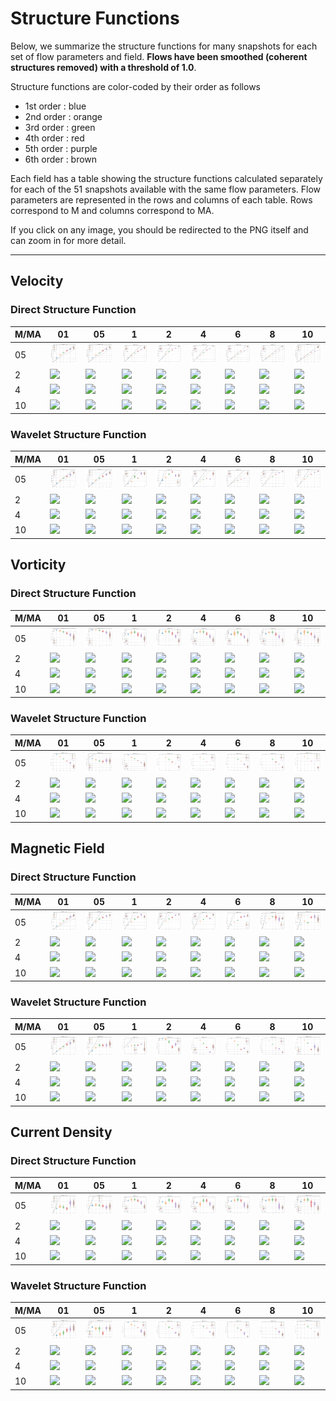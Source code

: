 # Structure Functions

Below, we summarize the structure functions for many snapshots for each set of flow parameters and field.
**Flows have been smoothed (coherent structures removed) with a threshold of 1.0**.

Structure functions are color-coded by their order as follows

  * 1st order : blue
  * 2nd order : orange
  * 3rd order : green
  * 4th order : red
  * 5th order : purple
  * 6th order : brown

Each field has a table showing the structure functions calculated separately for each of the 51 snapshots available with the same flow parameters.
Flow parameters are represented in the rows and columns of each table.
Rows correspond to M and columns correspond to MA.

If you click on any image, you should be redirected to the PNG itself and can zoom in for more detail.

---

## Velocity

### Direct Structure Function

|M/MA| 01 | 05 | 1 | 2 | 4 | 6 | 8 | 10 |
|----|----|----|---|---|---|---|---|----|
| 05 |<img src="M05MA01/w4t-plot-structure-function-ansatz-violin-064_M05MA01_avrg_vel_dsf_denoise-01d00-smooth.png">|<img src="M05MA05/w4t-plot-structure-function-ansatz-violin-064_M05MA05_avrg_vel_dsf_denoise-01d00-smooth.png">|<img src="M05MA1/w4t-plot-structure-function-ansatz-violin-064_M05MA1_avrg_vel_dsf_denoise-01d00-smooth.png">|<img src="M05MA2/w4t-plot-structure-function-ansatz-violin-064_M05MA2_avrg_vel_dsf_denoise-01d00-smooth.png">|<img src="M05MA4/w4t-plot-structure-function-ansatz-violin-064_M05MA4_avrg_vel_dsf_denoise-01d00-smooth.png">|<img src="M05MA6/w4t-plot-structure-function-ansatz-violin-064_M05MA6_avrg_vel_dsf_denoise-01d00-smooth.png">|<img src="M05MA8/w4t-plot-structure-function-ansatz-violin-064_M05MA8_avrg_vel_dsf_denoise-01d00-smooth.png">|<img src="M05MA10/w4t-plot-structure-function-ansatz-violin-064_M05MA10_avrg_vel_dsf_denoise-01d00-smooth.png">|
| 2  |<img src="M2MA01/w4t-plot-structure-function-ansatz-violin-064_M2MA01_avrg_vel_dsf_denoise-01d00-smooth.png">|<img src="M2MA05/w4t-plot-structure-function-ansatz-violin-064_M2MA05_avrg_vel_dsf_denoise-01d00-smooth.png">|<img src="M2MA1/w4t-plot-structure-function-ansatz-violin-064_M2MA1_avrg_vel_dsf_denoise-01d00-smooth.png">|<img src="M2MA2/w4t-plot-structure-function-ansatz-violin-064_M2MA2_avrg_vel_dsf_denoise-01d00-smooth.png">|<img src="M2MA4/w4t-plot-structure-function-ansatz-violin-064_M2MA4_avrg_vel_dsf_denoise-01d00-smooth.png">|<img src="M2MA6/w4t-plot-structure-function-ansatz-violin-064_M2MA6_avrg_vel_dsf_denoise-01d00-smooth.png">|<img src="M2MA8/w4t-plot-structure-function-ansatz-violin-064_M2MA8_avrg_vel_dsf_denoise-01d00-smooth.png">|<img src="M2MA10/w4t-plot-structure-function-ansatz-violin-064_M2MA10_avrg_vel_dsf_denoise-01d00-smooth.png">|
| 4  |<img src="M4MA01/w4t-plot-structure-function-ansatz-violin-064_M4MA01_avrg_vel_dsf_denoise-01d00-smooth.png">|<img src="M4MA05/w4t-plot-structure-function-ansatz-violin-064_M4MA05_avrg_vel_dsf_denoise-01d00-smooth.png">|<img src="M4MA1/w4t-plot-structure-function-ansatz-violin-064_M4MA1_avrg_vel_dsf_denoise-01d00-smooth.png">|<img src="M4MA2/w4t-plot-structure-function-ansatz-violin-064_M4MA2_avrg_vel_dsf_denoise-01d00-smooth.png">|<img src="M4MA4/w4t-plot-structure-function-ansatz-violin-064_M4MA4_avrg_vel_dsf_denoise-01d00-smooth.png">|<img src="M4MA6/w4t-plot-structure-function-ansatz-violin-064_M4MA6_avrg_vel_dsf_denoise-01d00-smooth.png">|<img src="M4MA8/w4t-plot-structure-function-ansatz-violin-064_M4MA8_avrg_vel_dsf_denoise-01d00-smooth.png">|<img src="M4MA10/w4t-plot-structure-function-ansatz-violin-064_M4MA10_avrg_vel_dsf_denoise-01d00-smooth.png">|
| 10 |<img src="M10MA01/w4t-plot-structure-function-ansatz-violin-064_M10MA01_avrg_vel_dsf_denoise-01d00-smooth.png">|<img src="M10MA05/w4t-plot-structure-function-ansatz-violin-064_M10MA05_avrg_vel_dsf_denoise-01d00-smooth.png">|<img src="M10MA1/w4t-plot-structure-function-ansatz-violin-064_M10MA1_avrg_vel_dsf_denoise-01d00-smooth.png">|<img src="M10MA2/w4t-plot-structure-function-ansatz-violin-064_M10MA2_avrg_vel_dsf_denoise-01d00-smooth.png">|<img src="M10MA4/w4t-plot-structure-function-ansatz-violin-064_M10MA4_avrg_vel_dsf_denoise-01d00-smooth.png">|<img src="M10MA6/w4t-plot-structure-function-ansatz-violin-064_M10MA6_avrg_vel_dsf_denoise-01d00-smooth.png">|<img src="M10MA8/w4t-plot-structure-function-ansatz-violin-064_M10MA8_avrg_vel_dsf_denoise-01d00-smooth.png">|<img src="M10MA10/w4t-plot-structure-function-ansatz-violin-064_M10MA10_avrg_vel_dsf_denoise-01d00-smooth.png">|

### Wavelet Structure Function

|M/MA| 01 | 05 | 1 | 2 | 4 | 6 | 8 | 10 |
|----|----|----|---|---|---|---|---|----|
| 05 |<img src="M05MA01/w4t-plot-structure-function-ansatz-violin-064_M05MA01_avrg_vel_wsf_denoise-01d00-smooth.png">|<img src="M05MA05/w4t-plot-structure-function-ansatz-violin-064_M05MA05_avrg_vel_wsf_denoise-01d00-smooth.png">|<img src="M05MA1/w4t-plot-structure-function-ansatz-violin-064_M05MA1_avrg_vel_wsf_denoise-01d00-smooth.png">|<img src="M05MA2/w4t-plot-structure-function-ansatz-violin-064_M05MA2_avrg_vel_wsf_denoise-01d00-smooth.png">|<img src="M05MA4/w4t-plot-structure-function-ansatz-violin-064_M05MA4_avrg_vel_wsf_denoise-01d00-smooth.png">|<img src="M05MA6/w4t-plot-structure-function-ansatz-violin-064_M05MA6_avrg_vel_wsf_denoise-01d00-smooth.png">|<img src="M05MA8/w4t-plot-structure-function-ansatz-violin-064_M05MA8_avrg_vel_wsf_denoise-01d00-smooth.png">|<img src="M05MA10/w4t-plot-structure-function-ansatz-violin-064_M05MA10_avrg_vel_wsf_denoise-01d00-smooth.png">|
| 2  |<img src="M2MA01/w4t-plot-structure-function-ansatz-violin-064_M2MA01_avrg_vel_wsf_denoise-01d00-smooth.png">|<img src="M2MA05/w4t-plot-structure-function-ansatz-violin-064_M2MA05_avrg_vel_wsf_denoise-01d00-smooth.png">|<img src="M2MA1/w4t-plot-structure-function-ansatz-violin-064_M2MA1_avrg_vel_wsf_denoise-01d00-smooth.png">|<img src="M2MA2/w4t-plot-structure-function-ansatz-violin-064_M2MA2_avrg_vel_wsf_denoise-01d00-smooth.png">|<img src="M2MA4/w4t-plot-structure-function-ansatz-violin-064_M2MA4_avrg_vel_wsf_denoise-01d00-smooth.png">|<img src="M2MA6/w4t-plot-structure-function-ansatz-violin-064_M2MA6_avrg_vel_wsf_denoise-01d00-smooth.png">|<img src="M2MA8/w4t-plot-structure-function-ansatz-violin-064_M2MA8_avrg_vel_wsf_denoise-01d00-smooth.png">|<img src="M2MA10/w4t-plot-structure-function-ansatz-violin-064_M2MA10_avrg_vel_wsf_denoise-01d00-smooth.png">|
| 4  |<img src="M4MA01/w4t-plot-structure-function-ansatz-violin-064_M4MA01_avrg_vel_wsf_denoise-01d00-smooth.png">|<img src="M4MA05/w4t-plot-structure-function-ansatz-violin-064_M4MA05_avrg_vel_wsf_denoise-01d00-smooth.png">|<img src="M4MA1/w4t-plot-structure-function-ansatz-violin-064_M4MA1_avrg_vel_wsf_denoise-01d00-smooth.png">|<img src="M4MA2/w4t-plot-structure-function-ansatz-violin-064_M4MA2_avrg_vel_wsf_denoise-01d00-smooth.png">|<img src="M4MA4/w4t-plot-structure-function-ansatz-violin-064_M4MA4_avrg_vel_wsf_denoise-01d00-smooth.png">|<img src="M4MA6/w4t-plot-structure-function-ansatz-violin-064_M4MA6_avrg_vel_wsf_denoise-01d00-smooth.png">|<img src="M4MA8/w4t-plot-structure-function-ansatz-violin-064_M4MA8_avrg_vel_wsf_denoise-01d00-smooth.png">|<img src="M4MA10/w4t-plot-structure-function-ansatz-violin-064_M4MA10_avrg_vel_wsf_denoise-01d00-smooth.png">|
| 10 |<img src="M10MA01/w4t-plot-structure-function-ansatz-violin-064_M10MA01_avrg_vel_wsf_denoise-01d00-smooth.png">|<img src="M10MA05/w4t-plot-structure-function-ansatz-violin-064_M10MA05_avrg_vel_wsf_denoise-01d00-smooth.png">|<img src="M10MA1/w4t-plot-structure-function-ansatz-violin-064_M10MA1_avrg_vel_wsf_denoise-01d00-smooth.png">|<img src="M10MA2/w4t-plot-structure-function-ansatz-violin-064_M10MA2_avrg_vel_wsf_denoise-01d00-smooth.png">|<img src="M10MA4/w4t-plot-structure-function-ansatz-violin-064_M10MA4_avrg_vel_wsf_denoise-01d00-smooth.png">|<img src="M10MA6/w4t-plot-structure-function-ansatz-violin-064_M10MA6_avrg_vel_wsf_denoise-01d00-smooth.png">|<img src="M10MA8/w4t-plot-structure-function-ansatz-violin-064_M10MA8_avrg_vel_wsf_denoise-01d00-smooth.png">|<img src="M10MA10/w4t-plot-structure-function-ansatz-violin-064_M10MA10_avrg_vel_wsf_denoise-01d00-smooth.png">|

## Vorticity

### Direct Structure Function

|M/MA| 01 | 05 | 1 | 2 | 4 | 6 | 8 | 10 |
|----|----|----|---|---|---|---|---|----|
| 05 |<img src="M05MA01/w4t-plot-structure-function-ansatz-violin-064_M05MA01_avrg_vort_dsf_denoise-01d00-smooth.png">|<img src="M05MA05/w4t-plot-structure-function-ansatz-violin-064_M05MA05_avrg_vort_dsf_denoise-01d00-smooth.png">|<img src="M05MA1/w4t-plot-structure-function-ansatz-violin-064_M05MA1_avrg_vort_dsf_denoise-01d00-smooth.png">|<img src="M05MA2/w4t-plot-structure-function-ansatz-violin-064_M05MA2_avrg_vort_dsf_denoise-01d00-smooth.png">|<img src="M05MA4/w4t-plot-structure-function-ansatz-violin-064_M05MA4_avrg_vort_dsf_denoise-01d00-smooth.png">|<img src="M05MA6/w4t-plot-structure-function-ansatz-violin-064_M05MA6_avrg_vort_dsf_denoise-01d00-smooth.png">|<img src="M05MA8/w4t-plot-structure-function-ansatz-violin-064_M05MA8_avrg_vort_dsf_denoise-01d00-smooth.png">|<img src="M05MA10/w4t-plot-structure-function-ansatz-violin-064_M05MA10_avrg_vort_dsf_denoise-01d00-smooth.png">|
| 2  |<img src="M2MA01/w4t-plot-structure-function-ansatz-violin-064_M2MA01_avrg_vort_dsf_denoise-01d00-smooth.png">|<img src="M2MA05/w4t-plot-structure-function-ansatz-violin-064_M2MA05_avrg_vort_dsf_denoise-01d00-smooth.png">|<img src="M2MA1/w4t-plot-structure-function-ansatz-violin-064_M2MA1_avrg_vort_dsf_denoise-01d00-smooth.png">|<img src="M2MA2/w4t-plot-structure-function-ansatz-violin-064_M2MA2_avrg_vort_dsf_denoise-01d00-smooth.png">|<img src="M2MA4/w4t-plot-structure-function-ansatz-violin-064_M2MA4_avrg_vort_dsf_denoise-01d00-smooth.png">|<img src="M2MA6/w4t-plot-structure-function-ansatz-violin-064_M2MA6_avrg_vort_dsf_denoise-01d00-smooth.png">|<img src="M2MA8/w4t-plot-structure-function-ansatz-violin-064_M2MA8_avrg_vort_dsf_denoise-01d00-smooth.png">|<img src="M2MA10/w4t-plot-structure-function-ansatz-violin-064_M2MA10_avrg_vort_dsf_denoise-01d00-smooth.png">|
| 4  |<img src="M4MA01/w4t-plot-structure-function-ansatz-violin-064_M4MA01_avrg_vort_dsf_denoise-01d00-smooth.png">|<img src="M4MA05/w4t-plot-structure-function-ansatz-violin-064_M4MA05_avrg_vort_dsf_denoise-01d00-smooth.png">|<img src="M4MA1/w4t-plot-structure-function-ansatz-violin-064_M4MA1_avrg_vort_dsf_denoise-01d00-smooth.png">|<img src="M4MA2/w4t-plot-structure-function-ansatz-violin-064_M4MA2_avrg_vort_dsf_denoise-01d00-smooth.png">|<img src="M4MA4/w4t-plot-structure-function-ansatz-violin-064_M4MA4_avrg_vort_dsf_denoise-01d00-smooth.png">|<img src="M4MA6/w4t-plot-structure-function-ansatz-violin-064_M4MA6_avrg_vort_dsf_denoise-01d00-smooth.png">|<img src="M4MA8/w4t-plot-structure-function-ansatz-violin-064_M4MA8_avrg_vort_dsf_denoise-01d00-smooth.png">|<img src="M4MA10/w4t-plot-structure-function-ansatz-violin-064_M4MA10_avrg_vort_dsf_denoise-01d00-smooth.png">|
| 10 |<img src="M10MA01/w4t-plot-structure-function-ansatz-violin-064_M10MA01_avrg_vort_dsf_denoise-01d00-smooth.png">|<img src="M10MA05/w4t-plot-structure-function-ansatz-violin-064_M10MA05_avrg_vort_dsf_denoise-01d00-smooth.png">|<img src="M10MA1/w4t-plot-structure-function-ansatz-violin-064_M10MA1_avrg_vort_dsf_denoise-01d00-smooth.png">|<img src="M10MA2/w4t-plot-structure-function-ansatz-violin-064_M10MA2_avrg_vort_dsf_denoise-01d00-smooth.png">|<img src="M10MA4/w4t-plot-structure-function-ansatz-violin-064_M10MA4_avrg_vort_dsf_denoise-01d00-smooth.png">|<img src="M10MA6/w4t-plot-structure-function-ansatz-violin-064_M10MA6_avrg_vort_dsf_denoise-01d00-smooth.png">|<img src="M10MA8/w4t-plot-structure-function-ansatz-violin-064_M10MA8_avrg_vort_dsf_denoise-01d00-smooth.png">|<img src="M10MA10/w4t-plot-structure-function-ansatz-violin-064_M10MA10_avrg_vort_dsf_denoise-01d00-smooth.png">|

### Wavelet Structure Function

|M/MA| 01 | 05 | 1 | 2 | 4 | 6 | 8 | 10 |
|----|----|----|---|---|---|---|---|----|
| 05 |<img src="M05MA01/w4t-plot-structure-function-ansatz-violin-064_M05MA01_avrg_vort_wsf_denoise-01d00-smooth.png">|<img src="M05MA05/w4t-plot-structure-function-ansatz-violin-064_M05MA05_avrg_vort_wsf_denoise-01d00-smooth.png">|<img src="M05MA1/w4t-plot-structure-function-ansatz-violin-064_M05MA1_avrg_vort_wsf_denoise-01d00-smooth.png">|<img src="M05MA2/w4t-plot-structure-function-ansatz-violin-064_M05MA2_avrg_vort_wsf_denoise-01d00-smooth.png">|<img src="M05MA4/w4t-plot-structure-function-ansatz-violin-064_M05MA4_avrg_vort_wsf_denoise-01d00-smooth.png">|<img src="M05MA6/w4t-plot-structure-function-ansatz-violin-064_M05MA6_avrg_vort_wsf_denoise-01d00-smooth.png">|<img src="M05MA8/w4t-plot-structure-function-ansatz-violin-064_M05MA8_avrg_vort_wsf_denoise-01d00-smooth.png">|<img src="M05MA10/w4t-plot-structure-function-ansatz-violin-064_M05MA10_avrg_vort_wsf_denoise-01d00-smooth.png">|
| 2  |<img src="M2MA01/w4t-plot-structure-function-ansatz-violin-064_M2MA01_avrg_vort_wsf_denoise-01d00-smooth.png">|<img src="M2MA05/w4t-plot-structure-function-ansatz-violin-064_M2MA05_avrg_vort_wsf_denoise-01d00-smooth.png">|<img src="M2MA1/w4t-plot-structure-function-ansatz-violin-064_M2MA1_avrg_vort_wsf_denoise-01d00-smooth.png">|<img src="M2MA2/w4t-plot-structure-function-ansatz-violin-064_M2MA2_avrg_vort_wsf_denoise-01d00-smooth.png">|<img src="M2MA4/w4t-plot-structure-function-ansatz-violin-064_M2MA4_avrg_vort_wsf_denoise-01d00-smooth.png">|<img src="M2MA6/w4t-plot-structure-function-ansatz-violin-064_M2MA6_avrg_vort_wsf_denoise-01d00-smooth.png">|<img src="M2MA8/w4t-plot-structure-function-ansatz-violin-064_M2MA8_avrg_vort_wsf_denoise-01d00-smooth.png">|<img src="M2MA10/w4t-plot-structure-function-ansatz-violin-064_M2MA10_avrg_vort_wsf_denoise-01d00-smooth.png">|
| 4  |<img src="M4MA01/w4t-plot-structure-function-ansatz-violin-064_M4MA01_avrg_vort_wsf_denoise-01d00-smooth.png">|<img src="M4MA05/w4t-plot-structure-function-ansatz-violin-064_M4MA05_avrg_vort_wsf_denoise-01d00-smooth.png">|<img src="M4MA1/w4t-plot-structure-function-ansatz-violin-064_M4MA1_avrg_vort_wsf_denoise-01d00-smooth.png">|<img src="M4MA2/w4t-plot-structure-function-ansatz-violin-064_M4MA2_avrg_vort_wsf_denoise-01d00-smooth.png">|<img src="M4MA4/w4t-plot-structure-function-ansatz-violin-064_M4MA4_avrg_vort_wsf_denoise-01d00-smooth.png">|<img src="M4MA6/w4t-plot-structure-function-ansatz-violin-064_M4MA6_avrg_vort_wsf_denoise-01d00-smooth.png">|<img src="M4MA8/w4t-plot-structure-function-ansatz-violin-064_M4MA8_avrg_vort_wsf_denoise-01d00-smooth.png">|<img src="M4MA10/w4t-plot-structure-function-ansatz-violin-064_M4MA10_avrg_vort_wsf_denoise-01d00-smooth.png">|
| 10 |<img src="M10MA01/w4t-plot-structure-function-ansatz-violin-064_M10MA01_avrg_vort_wsf_denoise-01d00-smooth.png">|<img src="M10MA05/w4t-plot-structure-function-ansatz-violin-064_M10MA05_avrg_vort_wsf_denoise-01d00-smooth.png">|<img src="M10MA1/w4t-plot-structure-function-ansatz-violin-064_M10MA1_avrg_vort_wsf_denoise-01d00-smooth.png">|<img src="M10MA2/w4t-plot-structure-function-ansatz-violin-064_M10MA2_avrg_vort_wsf_denoise-01d00-smooth.png">|<img src="M10MA4/w4t-plot-structure-function-ansatz-violin-064_M10MA4_avrg_vort_wsf_denoise-01d00-smooth.png">|<img src="M10MA6/w4t-plot-structure-function-ansatz-violin-064_M10MA6_avrg_vort_wsf_denoise-01d00-smooth.png">|<img src="M10MA8/w4t-plot-structure-function-ansatz-violin-064_M10MA8_avrg_vort_wsf_denoise-01d00-smooth.png">|<img src="M10MA10/w4t-plot-structure-function-ansatz-violin-064_M10MA10_avrg_vort_wsf_denoise-01d00-smooth.png">|

## Magnetic Field

### Direct Structure Function

|M/MA| 01 | 05 | 1 | 2 | 4 | 6 | 8 | 10 |
|----|----|----|---|---|---|---|---|----|
| 05 |<img src="M05MA01/w4t-plot-structure-function-ansatz-violin-064_M05MA01_avrg_mag_dsf_denoise-01d00-smooth.png">|<img src="M05MA05/w4t-plot-structure-function-ansatz-violin-064_M05MA05_avrg_mag_dsf_denoise-01d00-smooth.png">|<img src="M05MA1/w4t-plot-structure-function-ansatz-violin-064_M05MA1_avrg_mag_dsf_denoise-01d00-smooth.png">|<img src="M05MA2/w4t-plot-structure-function-ansatz-violin-064_M05MA2_avrg_mag_dsf_denoise-01d00-smooth.png">|<img src="M05MA4/w4t-plot-structure-function-ansatz-violin-064_M05MA4_avrg_mag_dsf_denoise-01d00-smooth.png">|<img src="M05MA6/w4t-plot-structure-function-ansatz-violin-064_M05MA6_avrg_mag_dsf_denoise-01d00-smooth.png">|<img src="M05MA8/w4t-plot-structure-function-ansatz-violin-064_M05MA8_avrg_mag_dsf_denoise-01d00-smooth.png">|<img src="M05MA10/w4t-plot-structure-function-ansatz-violin-064_M05MA10_avrg_mag_dsf_denoise-01d00-smooth.png">|
| 2  |<img src="M2MA01/w4t-plot-structure-function-ansatz-violin-064_M2MA01_avrg_mag_dsf_denoise-01d00-smooth.png">|<img src="M2MA05/w4t-plot-structure-function-ansatz-violin-064_M2MA05_avrg_mag_dsf_denoise-01d00-smooth.png">|<img src="M2MA1/w4t-plot-structure-function-ansatz-violin-064_M2MA1_avrg_mag_dsf_denoise-01d00-smooth.png">|<img src="M2MA2/w4t-plot-structure-function-ansatz-violin-064_M2MA2_avrg_mag_dsf_denoise-01d00-smooth.png">|<img src="M2MA4/w4t-plot-structure-function-ansatz-violin-064_M2MA4_avrg_mag_dsf_denoise-01d00-smooth.png">|<img src="M2MA6/w4t-plot-structure-function-ansatz-violin-064_M2MA6_avrg_mag_dsf_denoise-01d00-smooth.png">|<img src="M2MA8/w4t-plot-structure-function-ansatz-violin-064_M2MA8_avrg_mag_dsf_denoise-01d00-smooth.png">|<img src="M2MA10/w4t-plot-structure-function-ansatz-violin-064_M2MA10_avrg_mag_dsf_denoise-01d00-smooth.png">|
| 4  |<img src="M4MA01/w4t-plot-structure-function-ansatz-violin-064_M4MA01_avrg_mag_dsf_denoise-01d00-smooth.png">|<img src="M4MA05/w4t-plot-structure-function-ansatz-violin-064_M4MA05_avrg_mag_dsf_denoise-01d00-smooth.png">|<img src="M4MA1/w4t-plot-structure-function-ansatz-violin-064_M4MA1_avrg_mag_dsf_denoise-01d00-smooth.png">|<img src="M4MA2/w4t-plot-structure-function-ansatz-violin-064_M4MA2_avrg_mag_dsf_denoise-01d00-smooth.png">|<img src="M4MA4/w4t-plot-structure-function-ansatz-violin-064_M4MA4_avrg_mag_dsf_denoise-01d00-smooth.png">|<img src="M4MA6/w4t-plot-structure-function-ansatz-violin-064_M4MA6_avrg_mag_dsf_denoise-01d00-smooth.png">|<img src="M4MA8/w4t-plot-structure-function-ansatz-violin-064_M4MA8_avrg_mag_dsf_denoise-01d00-smooth.png">|<img src="M4MA10/w4t-plot-structure-function-ansatz-violin-064_M4MA10_avrg_mag_dsf_denoise-01d00-smooth.png">|
| 10 |<img src="M10MA01/w4t-plot-structure-function-ansatz-violin-064_M10MA01_avrg_mag_dsf_denoise-01d00-smooth.png">|<img src="M10MA05/w4t-plot-structure-function-ansatz-violin-064_M10MA05_avrg_mag_dsf_denoise-01d00-smooth.png">|<img src="M10MA1/w4t-plot-structure-function-ansatz-violin-064_M10MA1_avrg_mag_dsf_denoise-01d00-smooth.png">|<img src="M10MA2/w4t-plot-structure-function-ansatz-violin-064_M10MA2_avrg_mag_dsf_denoise-01d00-smooth.png">|<img src="M10MA4/w4t-plot-structure-function-ansatz-violin-064_M10MA4_avrg_mag_dsf_denoise-01d00-smooth.png">|<img src="M10MA6/w4t-plot-structure-function-ansatz-violin-064_M10MA6_avrg_mag_dsf_denoise-01d00-smooth.png">|<img src="M10MA8/w4t-plot-structure-function-ansatz-violin-064_M10MA8_avrg_mag_dsf_denoise-01d00-smooth.png">|<img src="M10MA10/w4t-plot-structure-function-ansatz-violin-064_M10MA10_avrg_mag_dsf_denoise-01d00-smooth.png">|

### Wavelet Structure Function

|M/MA| 01 | 05 | 1 | 2 | 4 | 6 | 8 | 10 |
|----|----|----|---|---|---|---|---|----|
| 05 |<img src="M05MA01/w4t-plot-structure-function-ansatz-violin-064_M05MA01_avrg_mag_wsf_denoise-01d00-smooth.png">|<img src="M05MA05/w4t-plot-structure-function-ansatz-violin-064_M05MA05_avrg_mag_wsf_denoise-01d00-smooth.png">|<img src="M05MA1/w4t-plot-structure-function-ansatz-violin-064_M05MA1_avrg_mag_wsf_denoise-01d00-smooth.png">|<img src="M05MA2/w4t-plot-structure-function-ansatz-violin-064_M05MA2_avrg_mag_wsf_denoise-01d00-smooth.png">|<img src="M05MA4/w4t-plot-structure-function-ansatz-violin-064_M05MA4_avrg_mag_wsf_denoise-01d00-smooth.png">|<img src="M05MA6/w4t-plot-structure-function-ansatz-violin-064_M05MA6_avrg_mag_wsf_denoise-01d00-smooth.png">|<img src="M05MA8/w4t-plot-structure-function-ansatz-violin-064_M05MA8_avrg_mag_wsf_denoise-01d00-smooth.png">|<img src="M05MA10/w4t-plot-structure-function-ansatz-violin-064_M05MA10_avrg_mag_wsf_denoise-01d00-smooth.png">|
| 2  |<img src="M2MA01/w4t-plot-structure-function-ansatz-violin-064_M2MA01_avrg_mag_wsf_denoise-01d00-smooth.png">|<img src="M2MA05/w4t-plot-structure-function-ansatz-violin-064_M2MA05_avrg_mag_wsf_denoise-01d00-smooth.png">|<img src="M2MA1/w4t-plot-structure-function-ansatz-violin-064_M2MA1_avrg_mag_wsf_denoise-01d00-smooth.png">|<img src="M2MA2/w4t-plot-structure-function-ansatz-violin-064_M2MA2_avrg_mag_wsf_denoise-01d00-smooth.png">|<img src="M2MA4/w4t-plot-structure-function-ansatz-violin-064_M2MA4_avrg_mag_wsf_denoise-01d00-smooth.png">|<img src="M2MA6/w4t-plot-structure-function-ansatz-violin-064_M2MA6_avrg_mag_wsf_denoise-01d00-smooth.png">|<img src="M2MA8/w4t-plot-structure-function-ansatz-violin-064_M2MA8_avrg_mag_wsf_denoise-01d00-smooth.png">|<img src="M2MA10/w4t-plot-structure-function-ansatz-violin-064_M2MA10_avrg_mag_wsf_denoise-01d00-smooth.png">|
| 4  |<img src="M4MA01/w4t-plot-structure-function-ansatz-violin-064_M4MA01_avrg_mag_wsf_denoise-01d00-smooth.png">|<img src="M4MA05/w4t-plot-structure-function-ansatz-violin-064_M4MA05_avrg_mag_wsf_denoise-01d00-smooth.png">|<img src="M4MA1/w4t-plot-structure-function-ansatz-violin-064_M4MA1_avrg_mag_wsf_denoise-01d00-smooth.png">|<img src="M4MA2/w4t-plot-structure-function-ansatz-violin-064_M4MA2_avrg_mag_wsf_denoise-01d00-smooth.png">|<img src="M4MA4/w4t-plot-structure-function-ansatz-violin-064_M4MA4_avrg_mag_wsf_denoise-01d00-smooth.png">|<img src="M4MA6/w4t-plot-structure-function-ansatz-violin-064_M4MA6_avrg_mag_wsf_denoise-01d00-smooth.png">|<img src="M4MA8/w4t-plot-structure-function-ansatz-violin-064_M4MA8_avrg_mag_wsf_denoise-01d00-smooth.png">|<img src="M4MA10/w4t-plot-structure-function-ansatz-violin-064_M4MA10_avrg_mag_wsf_denoise-01d00-smooth.png">|
| 10 |<img src="M10MA01/w4t-plot-structure-function-ansatz-violin-064_M10MA01_avrg_mag_wsf_denoise-01d00-smooth.png">|<img src="M10MA05/w4t-plot-structure-function-ansatz-violin-064_M10MA05_avrg_mag_wsf_denoise-01d00-smooth.png">|<img src="M10MA1/w4t-plot-structure-function-ansatz-violin-064_M10MA1_avrg_mag_wsf_denoise-01d00-smooth.png">|<img src="M10MA2/w4t-plot-structure-function-ansatz-violin-064_M10MA2_avrg_mag_wsf_denoise-01d00-smooth.png">|<img src="M10MA4/w4t-plot-structure-function-ansatz-violin-064_M10MA4_avrg_mag_wsf_denoise-01d00-smooth.png">|<img src="M10MA6/w4t-plot-structure-function-ansatz-violin-064_M10MA6_avrg_mag_wsf_denoise-01d00-smooth.png">|<img src="M10MA8/w4t-plot-structure-function-ansatz-violin-064_M10MA8_avrg_mag_wsf_denoise-01d00-smooth.png">|<img src="M10MA10/w4t-plot-structure-function-ansatz-violin-064_M10MA10_avrg_mag_wsf_denoise-01d00-smooth.png">|

## Current Density

### Direct Structure Function

|M/MA| 01 | 05 | 1 | 2 | 4 | 6 | 8 | 10 |
|----|----|----|---|---|---|---|---|----|
| 05 |<img src="M05MA01/w4t-plot-structure-function-ansatz-violin-064_M05MA01_avrg_curr_dsf_denoise-01d00-smooth.png">|<img src="M05MA05/w4t-plot-structure-function-ansatz-violin-064_M05MA05_avrg_curr_dsf_denoise-01d00-smooth.png">|<img src="M05MA1/w4t-plot-structure-function-ansatz-violin-064_M05MA1_avrg_curr_dsf_denoise-01d00-smooth.png">|<img src="M05MA2/w4t-plot-structure-function-ansatz-violin-064_M05MA2_avrg_curr_dsf_denoise-01d00-smooth.png">|<img src="M05MA4/w4t-plot-structure-function-ansatz-violin-064_M05MA4_avrg_curr_dsf_denoise-01d00-smooth.png">|<img src="M05MA6/w4t-plot-structure-function-ansatz-violin-064_M05MA6_avrg_curr_dsf_denoise-01d00-smooth.png">|<img src="M05MA8/w4t-plot-structure-function-ansatz-violin-064_M05MA8_avrg_curr_dsf_denoise-01d00-smooth.png">|<img src="M05MA10/w4t-plot-structure-function-ansatz-violin-064_M05MA10_avrg_curr_dsf_denoise-01d00-smooth.png">|
| 2  |<img src="M2MA01/w4t-plot-structure-function-ansatz-violin-064_M2MA01_avrg_curr_dsf_denoise-01d00-smooth.png">|<img src="M2MA05/w4t-plot-structure-function-ansatz-violin-064_M2MA05_avrg_curr_dsf_denoise-01d00-smooth.png">|<img src="M2MA1/w4t-plot-structure-function-ansatz-violin-064_M2MA1_avrg_curr_dsf_denoise-01d00-smooth.png">|<img src="M2MA2/w4t-plot-structure-function-ansatz-violin-064_M2MA2_avrg_curr_dsf_denoise-01d00-smooth.png">|<img src="M2MA4/w4t-plot-structure-function-ansatz-violin-064_M2MA4_avrg_curr_dsf_denoise-01d00-smooth.png">|<img src="M2MA6/w4t-plot-structure-function-ansatz-violin-064_M2MA6_avrg_curr_dsf_denoise-01d00-smooth.png">|<img src="M2MA8/w4t-plot-structure-function-ansatz-violin-064_M2MA8_avrg_curr_dsf_denoise-01d00-smooth.png">|<img src="M2MA10/w4t-plot-structure-function-ansatz-violin-064_M2MA10_avrg_curr_dsf_denoise-01d00-smooth.png">|
| 4  |<img src="M4MA01/w4t-plot-structure-function-ansatz-violin-064_M4MA01_avrg_curr_dsf_denoise-01d00-smooth.png">|<img src="M4MA05/w4t-plot-structure-function-ansatz-violin-064_M4MA05_avrg_curr_dsf_denoise-01d00-smooth.png">|<img src="M4MA1/w4t-plot-structure-function-ansatz-violin-064_M4MA1_avrg_curr_dsf_denoise-01d00-smooth.png">|<img src="M4MA2/w4t-plot-structure-function-ansatz-violin-064_M4MA2_avrg_curr_dsf_denoise-01d00-smooth.png">|<img src="M4MA4/w4t-plot-structure-function-ansatz-violin-064_M4MA4_avrg_curr_dsf_denoise-01d00-smooth.png">|<img src="M4MA6/w4t-plot-structure-function-ansatz-violin-064_M4MA6_avrg_curr_dsf_denoise-01d00-smooth.png">|<img src="M4MA8/w4t-plot-structure-function-ansatz-violin-064_M4MA8_avrg_curr_dsf_denoise-01d00-smooth.png">|<img src="M4MA10/w4t-plot-structure-function-ansatz-violin-064_M4MA10_avrg_curr_dsf_denoise-01d00-smooth.png">|
| 10 |<img src="M10MA01/w4t-plot-structure-function-ansatz-violin-064_M10MA01_avrg_curr_dsf_denoise-01d00-smooth.png">|<img src="M10MA05/w4t-plot-structure-function-ansatz-violin-064_M10MA05_avrg_curr_dsf_denoise-01d00-smooth.png">|<img src="M10MA1/w4t-plot-structure-function-ansatz-violin-064_M10MA1_avrg_curr_dsf_denoise-01d00-smooth.png">|<img src="M10MA2/w4t-plot-structure-function-ansatz-violin-064_M10MA2_avrg_curr_dsf_denoise-01d00-smooth.png">|<img src="M10MA4/w4t-plot-structure-function-ansatz-violin-064_M10MA4_avrg_curr_dsf_denoise-01d00-smooth.png">|<img src="M10MA6/w4t-plot-structure-function-ansatz-violin-064_M10MA6_avrg_curr_dsf_denoise-01d00-smooth.png">|<img src="M10MA8/w4t-plot-structure-function-ansatz-violin-064_M10MA8_avrg_curr_dsf_denoise-01d00-smooth.png">|<img src="M10MA10/w4t-plot-structure-function-ansatz-violin-064_M10MA10_avrg_curr_dsf_denoise-01d00-smooth.png">|

### Wavelet Structure Function

|M/MA| 01 | 05 | 1 | 2 | 4 | 6 | 8 | 10 |
|----|----|----|---|---|---|---|---|----|
| 05 |<img src="M05MA01/w4t-plot-structure-function-ansatz-violin-064_M05MA01_avrg_curr_wsf_denoise-01d00-smooth.png">|<img src="M05MA05/w4t-plot-structure-function-ansatz-violin-064_M05MA05_avrg_curr_wsf_denoise-01d00-smooth.png">|<img src="M05MA1/w4t-plot-structure-function-ansatz-violin-064_M05MA1_avrg_curr_wsf_denoise-01d00-smooth.png">|<img src="M05MA2/w4t-plot-structure-function-ansatz-violin-064_M05MA2_avrg_curr_wsf_denoise-01d00-smooth.png">|<img src="M05MA4/w4t-plot-structure-function-ansatz-violin-064_M05MA4_avrg_curr_wsf_denoise-01d00-smooth.png">|<img src="M05MA6/w4t-plot-structure-function-ansatz-violin-064_M05MA6_avrg_curr_wsf_denoise-01d00-smooth.png">|<img src="M05MA8/w4t-plot-structure-function-ansatz-violin-064_M05MA8_avrg_curr_wsf_denoise-01d00-smooth.png">|<img src="M05MA10/w4t-plot-structure-function-ansatz-violin-064_M05MA10_avrg_curr_wsf_denoise-01d00-smooth.png">|
| 2  |<img src="M2MA01/w4t-plot-structure-function-ansatz-violin-064_M2MA01_avrg_curr_wsf_denoise-01d00-smooth.png">|<img src="M2MA05/w4t-plot-structure-function-ansatz-violin-064_M2MA05_avrg_curr_wsf_denoise-01d00-smooth.png">|<img src="M2MA1/w4t-plot-structure-function-ansatz-violin-064_M2MA1_avrg_curr_wsf_denoise-01d00-smooth.png">|<img src="M2MA2/w4t-plot-structure-function-ansatz-violin-064_M2MA2_avrg_curr_wsf_denoise-01d00-smooth.png">|<img src="M2MA4/w4t-plot-structure-function-ansatz-violin-064_M2MA4_avrg_curr_wsf_denoise-01d00-smooth.png">|<img src="M2MA6/w4t-plot-structure-function-ansatz-violin-064_M2MA6_avrg_curr_wsf_denoise-01d00-smooth.png">|<img src="M2MA8/w4t-plot-structure-function-ansatz-violin-064_M2MA8_avrg_curr_wsf_denoise-01d00-smooth.png">|<img src="M2MA10/w4t-plot-structure-function-ansatz-violin-064_M2MA10_avrg_curr_wsf_denoise-01d00-smooth.png">|
| 4  |<img src="M4MA01/w4t-plot-structure-function-ansatz-violin-064_M4MA01_avrg_curr_wsf_denoise-01d00-smooth.png">|<img src="M4MA05/w4t-plot-structure-function-ansatz-violin-064_M4MA05_avrg_curr_wsf_denoise-01d00-smooth.png">|<img src="M4MA1/w4t-plot-structure-function-ansatz-violin-064_M4MA1_avrg_curr_wsf_denoise-01d00-smooth.png">|<img src="M4MA2/w4t-plot-structure-function-ansatz-violin-064_M4MA2_avrg_curr_wsf_denoise-01d00-smooth.png">|<img src="M4MA4/w4t-plot-structure-function-ansatz-violin-064_M4MA4_avrg_curr_wsf_denoise-01d00-smooth.png">|<img src="M4MA6/w4t-plot-structure-function-ansatz-violin-064_M4MA6_avrg_curr_wsf_denoise-01d00-smooth.png">|<img src="M4MA8/w4t-plot-structure-function-ansatz-violin-064_M4MA8_avrg_curr_wsf_denoise-01d00-smooth.png">|<img src="M4MA10/w4t-plot-structure-function-ansatz-violin-064_M4MA10_avrg_curr_wsf_denoise-01d00-smooth.png">|
| 10 |<img src="M10MA01/w4t-plot-structure-function-ansatz-violin-064_M10MA01_avrg_curr_wsf_denoise-01d00-smooth.png">|<img src="M10MA05/w4t-plot-structure-function-ansatz-violin-064_M10MA05_avrg_curr_wsf_denoise-01d00-smooth.png">|<img src="M10MA1/w4t-plot-structure-function-ansatz-violin-064_M10MA1_avrg_curr_wsf_denoise-01d00-smooth.png">|<img src="M10MA2/w4t-plot-structure-function-ansatz-violin-064_M10MA2_avrg_curr_wsf_denoise-01d00-smooth.png">|<img src="M10MA4/w4t-plot-structure-function-ansatz-violin-064_M10MA4_avrg_curr_wsf_denoise-01d00-smooth.png">|<img src="M10MA6/w4t-plot-structure-function-ansatz-violin-064_M10MA6_avrg_curr_wsf_denoise-01d00-smooth.png">|<img src="M10MA8/w4t-plot-structure-function-ansatz-violin-064_M10MA8_avrg_curr_wsf_denoise-01d00-smooth.png">|<img src="M10MA10/w4t-plot-structure-function-ansatz-violin-064_M10MA10_avrg_curr_wsf_denoise-01d00-smooth.png">|
